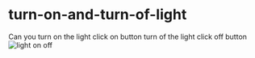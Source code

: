 # turn-on-and-turn-of-light
Can you turn on the light click on button  turn of the light click off button 
![light on off](https://i.postimg.cc/HWJGdGLw/Screenshot-from-2021-04-02-11-13-42.png)
